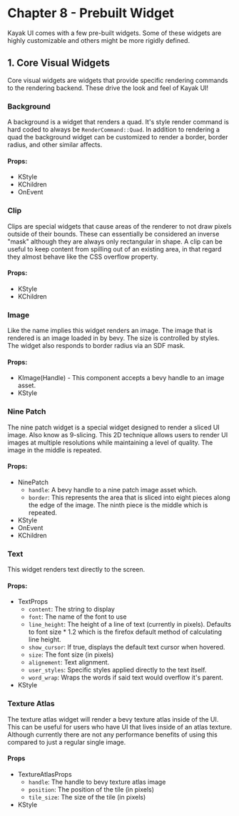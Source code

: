 # Chapter 8 - Prebuilt Widget
Kayak UI comes with a few pre-built widgets. Some of these widgets are highly customizable and others might be more rigidly defined. 

## 1. Core Visual Widgets
Core visual widgets are widgets that provide specific rendering commands to the rendering backend. These drive the look and feel of Kayak UI!

### Background
A background is a widget that renders a quad. It's style render command is hard coded to always be `RenderCommand::Quad`. In addition to rendering a quad the background widget can be customized to render a border, border radius, and other similar affects.

#### Props:
- KStyle
- KChildren 
- OnEvent

### Clip
Clips are special widgets that cause areas of the renderer to not draw pixels outside of their bounds. These can essentially be considered an inverse "mask" although they are always only rectangular in shape. A clip can be useful to keep content from spilling out of an existing area, in that regard they almost behave like the CSS overflow property.

#### Props:
- KStyle
- KChildren

### Image
Like the name implies this widget renders an image. The image that is rendered is an image loaded in by bevy. The size is controlled by styles. The widget also responds to border radius via an SDF mask.

#### Props:
- KImage(Handle<Image>) - This component accepts a bevy handle to an image asset.
- KStyle

### Nine Patch
The nine patch widget is a special widget designed to render a sliced UI image. Also know as 9-slicing. This 2D technique allows users to render UI images at multiple resolutions while maintaining a level of quality. The image in the middle is repeated.

#### Props:
- NinePatch
    - `handle`: A bevy handle to a nine patch image asset which.
    - `border`: This represents the area that is sliced into eight pieces along the edge of the image. The ninth piece is the middle which is repeated.
- KStyle
- OnEvent
- KChildren

### Text
This widget renders text directly to the screen.

#### Props:
- TextProps
    - `content`: The string to display
    - `font`: The name of the font to use 
    - `line_height`: The height of a line of text (currently in pixels). Defaults to font size * 1.2 which is the firefox default method of calculating line height.
    - `show_cursor`: If true, displays the default text cursor when hovered.
    - `size`: The font size (in pixels)
    - `alignement`: Text alignment.
    - `user_styles`: Specific styles applied directly to the text itself.
    - `word_wrap`: Wraps the words if said text would overflow it's parent.
- KStyle

### Texture Atlas
The texture atlas widget will render a bevy texture atlas inside of the UI. This can be useful for users who have UI that lives inside of an atlas texture. Although currently there are not any performance benefits of using this compared to just a regular single image.

#### Props
- TextureAtlasProps
    - `handle`: The handle to bevy texture atlas image
    - `position`: The position of the tile (in pixels)
    - `tile_size`: The size of the tile (in pixels)
- KStyle
